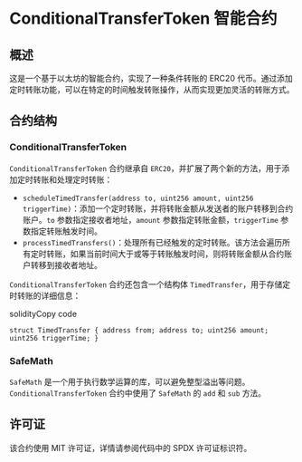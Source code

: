 # ConditionalTransferToken 智能合约

## 概述

这是一个基于以太坊的智能合约，实现了一种条件转账的 ERC20 代币。通过添加定时转账功能，可以在特定的时间触发转账操作，从而实现更加灵活的转账方式。

## 合约结构

### ConditionalTransferToken

`ConditionalTransferToken` 合约继承自 `ERC20`，并扩展了两个新的方法，用于添加定时转账和处理定时转账：

- `scheduleTimedTransfer(address to, uint256 amount, uint256 triggerTime)`：添加一个定时转账，并将转账金额从发送者的账户转移到合约账户。`to` 参数指定接收者地址，`amount` 参数指定转账金额，`triggerTime` 参数指定转账触发时间。
- `processTimedTransfers()`：处理所有已经触发的定时转账。该方法会遍历所有定时转账，如果当前时间大于或等于转账触发时间，则将转账金额从合约账户转移到接收者地址。

`ConditionalTransferToken` 合约还包含一个结构体 `TimedTransfer`，用于存储定时转账的详细信息：

solidityCopy code

`struct TimedTransfer { address from; address to; uint256 amount; uint256 triggerTime; }`

### SafeMath

`SafeMath` 是一个用于执行数学运算的库，可以避免整型溢出等问题。`ConditionalTransferToken` 合约中使用了 `SafeMath` 的 `add` 和 `sub` 方法。

## 许可证

该合约使用 MIT 许可证，详情请参阅代码中的 SPDX 许可证标识符。